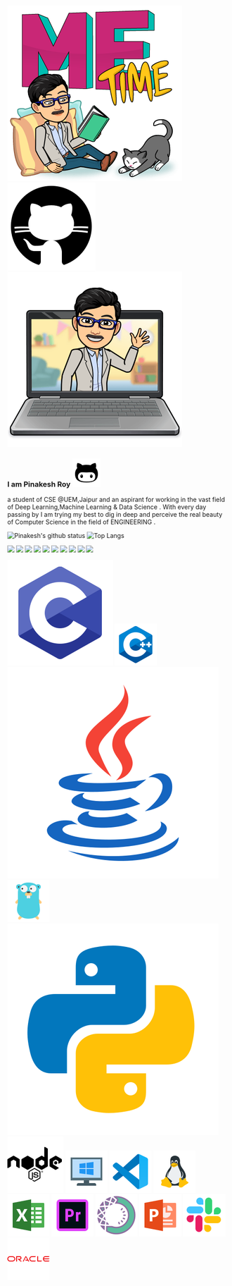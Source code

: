 ![](leisure.png) ![](GITHUB.svg) ![](laptop.png) 

 ### I am Pinakesh Roy ![](Octocat.svg)
a student of CSE @UEM,Jaipur and an aspirant for working in the vast field of Deep Learning,Machine Learning & Data Science . With every day passing by I am trying my best to dig in deep and perceive the real beauty of Computer Science in the field of ENGINEERING .


![Pinakesh's github status](https://github-readme-stats.vercel.app/api?username=pinaxtech&hide=stars&count_private=true&show_icons=true&theme=gruvbox)
![Top Langs](https://github-readme-stats.vercel.app/api/top-langs/?username=pinaxtech&langs_count=4&layout=compact)


![](https://img.shields.io/badge/OS-Linux-informational?style=flat&logo=<>&logoColor=white&color=2bbc8a)
![](https://img.shields.io/badge/Code-Python-informational?style=flat&logo=<>&logoColor=white&color=2bbc8a)
![](https://img.shields.io/badge/Code-JavaScript-informational?style=flat&logo=<>&logoColor=white&color=2bbc8a)
![](https://img.shields.io/badge/Code-C++-informational?style=flat&logo=<>&logoColor=white&color=2bbc8a)
![](https://img.shields.io/badge/Code-C-informational?style=flat&logo=<>&logoColor=white&color=2bbc8a)
![](https://img.shields.io/badge/IDE-VisualStudio-informational?style=flat&logo=<LOGO_NAME>&logoColor=white&color=2bbc8a)
![](https://img.shields.io/badge/Code-Golang-informational?style=flat&logo=<LOGO_NAME>&logoColor=white&color=2bbc8a)
![](https://img.shields.io/badge/OS-Windows-informational?style=flat&logo=<>&logoColor=white&color=2bbc8a)
![](https://img.shields.io/badge/Code-SQL-informational?style=flat&logo=<>&logoColor=white&color=2bbc8a)
![](https://img.shields.io/badge/IDE-NodeJs-informational?style=flat&logo=<>&logoColor=white&color=2bbc8a)


![](c.png) ![](c++.svg) ![](Java.svg) ![](golang.svg) ![](python.svg) ![](NodeJs.svg) ![](windows.png) ![](VS.png) ![](Linux.png) ![](excel.png) ![](adobepre.png) ![](anaconda.png) ![](power.png) ![](slack.png) ![](oracle.png)


<!--
**pinaxtech/pinaxtech** is a ✨ _special_ ✨ repository because its `README.md` (this file) appears on your GitHub profile.

Here are some ideas to get you started:

- 🔭 I’m currently working on ...
- 🌱 I’m currently learning ...
- 👯 I’m looking to collaborate on ...
- 🤔 I’m looking for help with ...
- 💬 Ask me about ...
- 📫 How to reach me: ...
- 😄 Pronouns: ...
- ⚡ Fun fact: ...
-->
